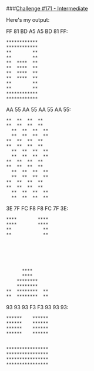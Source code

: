 ###[Challenge #171 - Intermediate](http://www.reddit.com/r/dailyprogrammer/comments/2avd5i/7162014_challenge_171_intermediate_zoom_rotate/)

Here's my output:

FF 81 BD A5 A5 BD 81 FF: 

                
    ************  
    ************  
    **        **  
    **        **  
    **  ****  **  
    **  ****  **  
    **  ****  **  
    **  ****  **  
    **        **  
    **        **  
    ************  
    ************  
    

AA 55 AA 55 AA 55 AA 55:

	**  **  **  **  
	**  **  **  **  
	  **  **  **  **
	  **  **  **  **
	**  **  **  **  
	**  **  **  **  
	  **  **  **  **
	  **  **  **  **
	**  **  **  **  
	**  **  **  **  
	  **  **  **  **
	  **  **  **  **
	**  **  **  **  
	**  **  **  **  
	  **  **  **  **
	  **  **  **  **
	  
3E 7F FC F8 F8 FC 7F 3E:

	****        ****
	****        ****
	**            **
	**            **
	                
	                
	                
	                
	                
	                
	      ****      
	      ****      
	    ********    
	    ********    
	**  ********  **
	**  ********  **

93 93 93 F3 F3 93 93 93:
	
	                
	                
	******    ******
	******    ******
	******    ******
	******    ******
	                
	                
	****************
	****************
	****************
	****************
	                
	                
	                
	                
